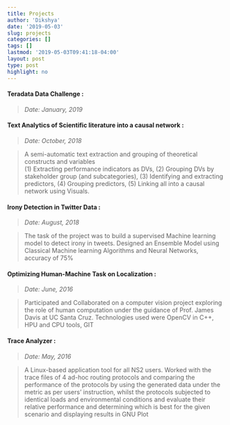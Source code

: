 ```yaml
---
title: Projects
author: 'Dikshya'
date: '2019-05-03'
slug: projects
categories: []
tags: []
lastmod: '2019-05-03T09:41:18-04:00'
layout: post
type: post
highlight: no
---
```



#### **Teradata Data Challenge** : 
> *Date: January, 2019*



#### **Text Analytics of Scientific literature into a causal network** : 
> *Date: October, 2018*

> A semi-automatic text extraction and grouping of theoretical constructs and variables  
(1)  Extracting performance indicators as DVs, (2) Grouping DVs by stakeholder group (and subcategories), (3) Identifying and extracting predictors, (4) Grouping predictors, (5) Linking all into a causal network using Visuals.

#### **Irony Detection in Twitter Data** : 
>*Date: August, 2018*

> The task of the project was to build a supervised Machine learning model to detect irony in tweets. Designed an Ensemble Model using Classical Machine learning Algorithms and Neural Networks, accuracy of 75%

#### **Optimizing Human-Machine Task on Localization** : 
>*Date: June, 2016*

> Participated and Collaborated on a computer vision project exploring the role of human computation under the guidance of Prof. James Davis at UC Santa Cruz. Technologies used were OpenCV in C++, HPU and CPU tools, GIT

#### **Trace Analyzer** : 
> *Date: May, 2016*

> A Linux-based application tool for all NS2 users. Worked with the trace files of 4 ad-hoc routing protocols and comparing the performance of the protocols by using the generated data under the metric as per users’ instruction, whilst the protocols subjected to identical loads and environmental conditions and evaluate their relative performance and determining which is best for the given scenario and displaying results in GNU Plot 
